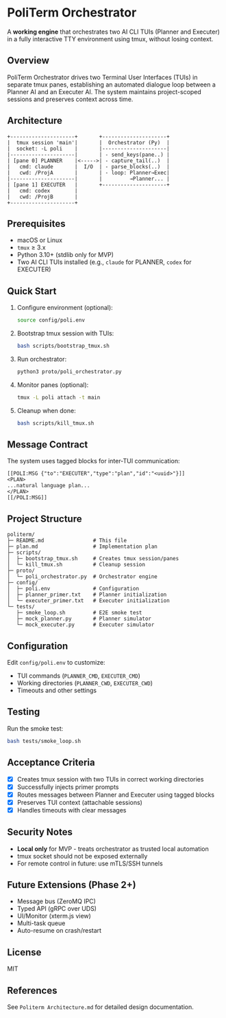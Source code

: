 # PoliTerm Orchestrator

A **working engine** that orchestrates two AI CLI TUIs (Planner and Executer) in a fully interactive TTY environment using tmux, without losing context.

## Overview

PoliTerm Orchestrator drives two Terminal User Interfaces (TUIs) in separate tmux panes, establishing an automated dialogue loop between a Planner AI and an Executer AI. The system maintains project-scoped sessions and preserves context across time.

## Architecture

```
+---------------------+       +---------------------+
|  tmux session 'main'|       |  Orchestrator (Py)  |
|  socket: -L poli    |       |---------------------|
|---------------------|       | - send_keys(pane..) |
| [pane 0] PLANNER    |<----->| - capture_tail(..)  |
|   cmd: claude       |  I/O  | - parse_blocks(..)  |
|   cwd: /ProjA       |       | - loop: Planner→Exec|
|---------------------|       |         →Planner... |
| [pane 1] EXECUTER   |       +---------------------+
|   cmd: codex        |
|   cwd: /ProjB       |
+---------------------+
```

## Prerequisites

- macOS or Linux
- `tmux` ≥ 3.x
- Python 3.10+ (stdlib only for MVP)
- Two AI CLI TUIs installed (e.g., `claude` for PLANNER, `codex` for EXECUTER)

## Quick Start

1. Configure environment (optional):
   ```bash
   source config/poli.env
   ```

2. Bootstrap tmux session with TUIs:
   ```bash
   bash scripts/bootstrap_tmux.sh
   ```

3. Run orchestrator:
   ```bash
   python3 proto/poli_orchestrator.py
   ```

4. Monitor panes (optional):
   ```bash
   tmux -L poli attach -t main
   ```

5. Cleanup when done:
   ```bash
   bash scripts/kill_tmux.sh
   ```

## Message Contract

The system uses tagged blocks for inter-TUI communication:

```text
[[POLI:MSG {"to":"EXECUTER","type":"plan","id":"<uuid>"}]]
<PLAN>
...natural language plan...
</PLAN>
[[/POLI:MSG]]
```

## Project Structure

```
politerm/
├─ README.md                # This file
├─ plan.md                  # Implementation plan
├─ scripts/
│  ├─ bootstrap_tmux.sh     # Creates tmux session/panes
│  └─ kill_tmux.sh          # Cleanup session
├─ proto/
│  └─ poli_orchestrator.py  # Orchestrator engine
├─ config/
│  ├─ poli.env              # Configuration
│  ├─ planner_primer.txt    # Planner initialization
│  └─ executer_primer.txt   # Executer initialization
└─ tests/
   ├─ smoke_loop.sh         # E2E smoke test
   ├─ mock_planner.py       # Planner simulator
   └─ mock_executer.py      # Executer simulator
```

## Configuration

Edit `config/poli.env` to customize:
- TUI commands (`PLANNER_CMD`, `EXECUTER_CMD`)
- Working directories (`PLANNER_CWD`, `EXECUTER_CWD`)
- Timeouts and other settings

## Testing

Run the smoke test:
```bash
bash tests/smoke_loop.sh
```

## Acceptance Criteria

- [x] Creates tmux session with two TUIs in correct working directories
- [x] Successfully injects primer prompts
- [x] Routes messages between Planner and Executer using tagged blocks
- [x] Preserves TUI context (attachable sessions)
- [x] Handles timeouts with clear messages

## Security Notes

- **Local only** for MVP - treats orchestrator as trusted local automation
- tmux socket should not be exposed externally
- For remote control in future: use mTLS/SSH tunnels

## Future Extensions (Phase 2+)

- Message bus (ZeroMQ IPC)
- Typed API (gRPC over UDS)
- UI/Monitor (xterm.js view)
- Multi-task queue
- Auto-resume on crash/restart

## License

MIT

## References

See `Politerm Architecture.md` for detailed design documentation.